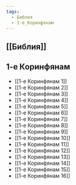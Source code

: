 ```yaml
---
tags:
  - Библия
  - 1-е_Коринфянам
---
```

## [[Библия]]
## 1-е Коринфянам
- [[1-е Коринфянам 1]]
- [[1-е Коринфянам 2]]
- [[1-е Коринфянам 3]]
- [[1-е Коринфянам 4]]
- [[1-е Коринфянам 5]]
- [[1-е Коринфянам 6]]
- [[1-е Коринфянам 7]]
- [[1-е Коринфянам 8]]
- [[1-е Коринфянам 9]]
- [[1-е Коринфянам 10]]
- [[1-е Коринфянам 11]]
- [[1-е Коринфянам 12]]
- [[1-е Коринфянам 13]]
- [[1-е Коринфянам 14]]
- [[1-е Коринфянам 15]]
- [[1-е Коринфянам 16]]
